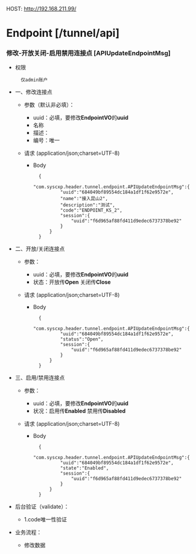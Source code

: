 HOST: http://192.168.211.99/

# Endpoint [/tunnel/api]

### 修改-开放关闭-启用禁用连接点 [APIUpdateEndpointMsg]

+ 权限
        
        仅admin账户

+ 一、修改连接点
    + 参数（默认非必填）：
        + uuid：必填，要修改**EndpointVO**的**uuid**
        + 名称
        + 描述：
        + 编号：唯一

    + 请求 (application/json;charset=UTF-8)
    
        + Body
        
                {
                    "com.syscxp.header.tunnel.endpoint.APIUpdateEndpointMsg":{
                        "uuid":"684049bf89554dc184a1df1f62e9572e",
                        "name":"接入昆山2",
                        "description":"测试",
                        "code":"ENDPOINT_KS_2",
                        "session":{
                            "uuid":"f6d965af88fd411d9edec6737378be92"
                        }
                    }
                }

+ 二、开放/关闭连接点
    + 参数：
        + uuid：必填，要修改**EndpointVO**的**uuid**
        + 状态：开放传**Open**  关闭传**Close**

    + 请求 (application/json;charset=UTF-8)
    
        + Body
        
                {
                    "com.syscxp.header.tunnel.endpoint.APIUpdateEndpointMsg":{
                        "uuid":"684049bf89554dc184a1df1f62e9572e",
                        "status":"Open",
                        "session":{
                            "uuid":"f6d965af88fd411d9edec6737378be92"
                        }
                    }
                }

+ 三、启用/禁用连接点
    + 参数：
        + uuid：必填，要修改**EndpointVO**的**uuid**
        + 状况：启用传**Enabled**  禁用传**Disabled**

    + 请求 (application/json;charset=UTF-8)
    
        + Body
        
                {
                    "com.syscxp.header.tunnel.endpoint.APIUpdateEndpointMsg":{
                        "uuid":"684049bf89554dc184a1df1f62e9572e",
                        "state":"Enabled",
                        "session":{
                            "uuid":"f6d965af88fd411d9edec6737378be92"
                        }
                    }
                }

+ 后台验证（validate）：
    + 1.code唯一性验证

+ 业务流程：
    + 修改数据